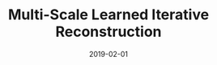﻿---
title: "Multi-Scale Learned Iterative Reconstruction"
collection: preprints
authors: 'A. Hauptmann, J. Adler, S. Arridge, and O. Öktem'
date: 2019-02-01
paperurl: 'http://asHauptmann.github.io/files/2019_Hauptmann_preprint.pdf'
---